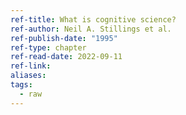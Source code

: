 ```yaml
---
ref-title: What is cognitive science?
ref-author: Neil A. Stillings et al.
ref-publish-date: "1995"
ref-type: chapter
ref-read-date: 2022-09-11
ref-link: 
aliases: 
tags:
  - raw
---
```

